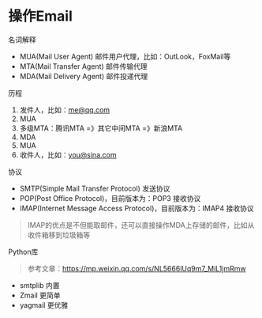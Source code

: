 # 操作Email

名词解释

- MUA(Mail User Agent) 邮件用户代理，比如：OutLook，FoxMail等
- MTA(Mail Transfer Agent) 邮件传输代理
- MDA(Mail Delivery Agent) 邮件投递代理

历程

1. 发件人，比如：me@qq.com
2. MUA
3. 多级MTA：腾讯MTA =》其它中间MTA =》新浪MTA
4. MDA
5. MUA
6. 收件人，比如：you@sina.com

协议

- SMTP(Simple Mail Transfer Protocol) 发送协议
- POP(Post Office Protocol)，目前版本为：POP3 接收协议
- IMAP(Internet Message Access Protocol)，目前版本为：IMAP4 接收协议

> IMAP的优点是不但能取邮件，还可以直接操作MDA上存储的邮件，比如从收件箱移到垃圾箱等

Python库

> 参考文章：<https://mp.weixin.qq.com/s/NL5666lUq9m7_MiL1jmRmw>

- smtplib 内置
- Zmail 更简单
- yagmail 更优雅
